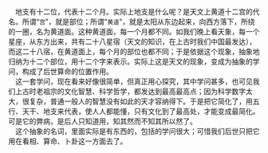 &emsp;地支有十二位，代表十二个月。实际上地支是什么呢？是天文上黄道十二宫的代名。所谓“``宫``”，就是部位；所谓“``黄道``”，就是太阳从东边起来，向西方落下，所绕的一圈，名为黄道面。这种黄道面，每一个月都不同。如我们晚上看天象，每一个星座，从东方出来，共有二十八星宿（天文的知识，在上古时我们中国最发达），而这二十八宿，在黄道面上，每个月的部位也都不同；于是依据这个现象，抽象地归纳为十二个部位，用十二个字来表示。实际上这是天文的现象，变成为抽象的学问，构成了后世算命的位置作用。<br>&emsp;这一套学问，现在看来好像很简单，但真正用心探究，其中学问甚多，也可见我们上古时老祖宗的文化智慧、科学哲学，都发达到最高最高点；因为科学数字太大，很复杂，普通一般人的智慧没有如此的天才容纳得下。于是把它简化了，用五行、天干、地支来代表，使人人都能懂，只有文化到了最高处，才能变成最简化。可是它的弊病，是后人只知道用，知其然而不知其所以然了。<br>&emsp;这个抽象的名词，里面实际是有东西的，包括的学问很大；可惜我们后世只把它用在看相、算命、卜卦这一方面去了。<br>